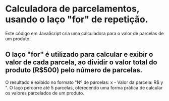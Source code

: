 # Calculadora de parcelamentos, usando o laço "for" de repetição.

Este código em JavaScript cria uma calculadora para o valor de parcelas de um produto. 

## O laço "for" é utilizado para calcular e exibir o valor de cada parcela, ao dividir o valor total do produto (R$500) pelo número de parcelas. 

O resultado é exibido no formato "Nº de parcelas: x - Valor da parcela: R$ y ". 
O laço percorre até 5 parcelas, oferecendo uma forma prática de calcular os valores parcelados de um produto.